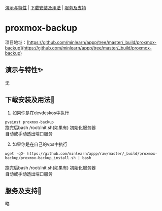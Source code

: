 [演示与特性](#演示与特性) | [下载安装及用法](#下载安装及用法) | [服务及支持](#服务及支持)

proxmox-backup
=====

项目地址：[https://github.com/minlearn/appp/tree/master/_build/proxmox-backup](https://github.com/minlearn/appp/tree/master/_build/proxmox-backup)

演示与特性✨
-----


无



下载安装及用法📄
-----

1) 如果你是在devdeskos中执行  


```pveinst proxmox-backup```  
跑完后bash /root/init.sh(如果有) 初始化服务器  
自动或手动透出端口服务



2) 如果你是在自己的vps中执行


```wget -qO- https://github.com/minlearn/appp/raw/master/_build/proxmox-backup/proxmox-backup_install.sh | bash```  

跑完后bash /root/init.sh(如果有) 初始化服务器  
自动或手动透出端口服务


服务及支持👀
-----

略







